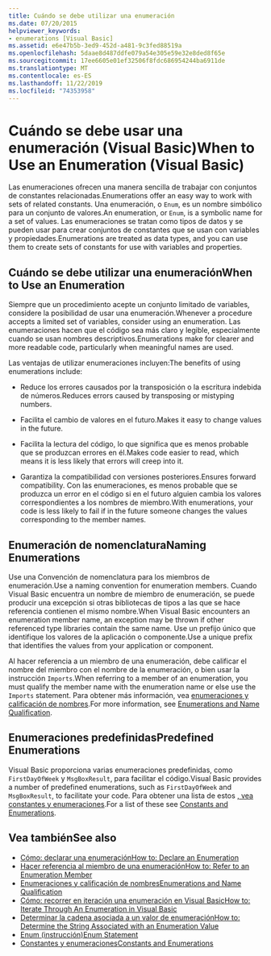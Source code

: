 ```yaml
---
title: Cuándo se debe utilizar una enumeración
ms.date: 07/20/2015
helpviewer_keywords:
- enumerations [Visual Basic]
ms.assetid: e6e47b5b-3ed9-452d-a481-9c3fed88519a
ms.openlocfilehash: 5daae8d487ddfe079a54e305e59e32e8ded8f65e
ms.sourcegitcommit: 17ee6605e01ef32506f8fdc686954244ba6911de
ms.translationtype: MT
ms.contentlocale: es-ES
ms.lasthandoff: 11/22/2019
ms.locfileid: "74353958"
---
```

# <a name="when-to-use-an-enumeration-visual-basic"></a><span data-ttu-id="93b34-102">Cuándo se debe usar una enumeración (Visual Basic)</span><span class="sxs-lookup"><span data-stu-id="93b34-102">When to Use an Enumeration (Visual Basic)</span></span>
<span data-ttu-id="93b34-103">Las enumeraciones ofrecen una manera sencilla de trabajar con conjuntos de constantes relacionadas.</span><span class="sxs-lookup"><span data-stu-id="93b34-103">Enumerations offer an easy way to work with sets of related constants.</span></span> <span data-ttu-id="93b34-104">Una enumeración, o `Enum`, es un nombre simbólico para un conjunto de valores.</span><span class="sxs-lookup"><span data-stu-id="93b34-104">An enumeration, or `Enum`, is a symbolic name for a set of values.</span></span> <span data-ttu-id="93b34-105">Las enumeraciones se tratan como tipos de datos y se pueden usar para crear conjuntos de constantes que se usan con variables y propiedades.</span><span class="sxs-lookup"><span data-stu-id="93b34-105">Enumerations are treated as data types, and you can use them to create sets of constants for use with variables and properties.</span></span>  
  
## <a name="when-to-use-an-enumeration"></a><span data-ttu-id="93b34-106">Cuándo se debe utilizar una enumeración</span><span class="sxs-lookup"><span data-stu-id="93b34-106">When to Use an Enumeration</span></span>  
 <span data-ttu-id="93b34-107">Siempre que un procedimiento acepte un conjunto limitado de variables, considere la posibilidad de usar una enumeración.</span><span class="sxs-lookup"><span data-stu-id="93b34-107">Whenever a procedure accepts a limited set of variables, consider using an enumeration.</span></span> <span data-ttu-id="93b34-108">Las enumeraciones hacen que el código sea más claro y legible, especialmente cuando se usan nombres descriptivos.</span><span class="sxs-lookup"><span data-stu-id="93b34-108">Enumerations make for clearer and more readable code, particularly when meaningful names are used.</span></span>  
  
 <span data-ttu-id="93b34-109">Las ventajas de utilizar enumeraciones incluyen:</span><span class="sxs-lookup"><span data-stu-id="93b34-109">The benefits of using enumerations include:</span></span>  
  
- <span data-ttu-id="93b34-110">Reduce los errores causados por la transposición o la escritura indebida de números.</span><span class="sxs-lookup"><span data-stu-id="93b34-110">Reduces errors caused by transposing or mistyping numbers.</span></span>  
  
- <span data-ttu-id="93b34-111">Facilita el cambio de valores en el futuro.</span><span class="sxs-lookup"><span data-stu-id="93b34-111">Makes it easy to change values in the future.</span></span>  
  
- <span data-ttu-id="93b34-112">Facilita la lectura del código, lo que significa que es menos probable que se produzcan errores en él.</span><span class="sxs-lookup"><span data-stu-id="93b34-112">Makes code easier to read, which means it is less likely that errors will creep into it.</span></span>  
  
- <span data-ttu-id="93b34-113">Garantiza la compatibilidad con versiones posteriores.</span><span class="sxs-lookup"><span data-stu-id="93b34-113">Ensures forward compatibility.</span></span> <span data-ttu-id="93b34-114">Con las enumeraciones, es menos probable que se produzca un error en el código si en el futuro alguien cambia los valores correspondientes a los nombres de miembro.</span><span class="sxs-lookup"><span data-stu-id="93b34-114">With enumerations, your code is less likely to fail if in the future someone changes the values corresponding to the member names.</span></span>  
  
## <a name="naming-enumerations"></a><span data-ttu-id="93b34-115">Enumeración de nomenclatura</span><span class="sxs-lookup"><span data-stu-id="93b34-115">Naming Enumerations</span></span>  
 <span data-ttu-id="93b34-116">Use una Convención de nomenclatura para los miembros de enumeración.</span><span class="sxs-lookup"><span data-stu-id="93b34-116">Use a naming convention for enumeration members.</span></span> <span data-ttu-id="93b34-117">Cuando Visual Basic encuentra un nombre de miembro de enumeración, se puede producir una excepción si otras bibliotecas de tipos a las que se hace referencia contienen el mismo nombre.</span><span class="sxs-lookup"><span data-stu-id="93b34-117">When Visual Basic encounters an enumeration member name, an exception may be thrown if other referenced type libraries contain the same name.</span></span> <span data-ttu-id="93b34-118">Use un prefijo único que identifique los valores de la aplicación o componente.</span><span class="sxs-lookup"><span data-stu-id="93b34-118">Use a unique prefix that identifies the values from your application or component.</span></span>  
  
 <span data-ttu-id="93b34-119">Al hacer referencia a un miembro de una enumeración, debe calificar el nombre del miembro con el nombre de la enumeración, o bien usar la instrucción `Imports`.</span><span class="sxs-lookup"><span data-stu-id="93b34-119">When referring to a member of an enumeration, you must qualify the member name with the enumeration name or else use the `Imports` statement.</span></span> <span data-ttu-id="93b34-120">Para obtener más información, vea [enumeraciones y calificación de nombres](../../../../visual-basic/programming-guide/language-features/constants-enums/enumerations-and-name-qualification.md).</span><span class="sxs-lookup"><span data-stu-id="93b34-120">For more information, see [Enumerations and Name Qualification](../../../../visual-basic/programming-guide/language-features/constants-enums/enumerations-and-name-qualification.md).</span></span>  
  
## <a name="predefined-enumerations"></a><span data-ttu-id="93b34-121">Enumeraciones predefinidas</span><span class="sxs-lookup"><span data-stu-id="93b34-121">Predefined Enumerations</span></span>  
 <span data-ttu-id="93b34-122">Visual Basic proporciona varias enumeraciones predefinidas, como `FirstDayOfWeek` y `MsgBoxResult`, para facilitar el código.</span><span class="sxs-lookup"><span data-stu-id="93b34-122">Visual Basic provides a number of predefined enumerations, such as `FirstDayOfWeek` and `MsgBoxResult`, to facilitate your code.</span></span> <span data-ttu-id="93b34-123">Para obtener una lista de estos [, vea constantes y enumeraciones](../../../../visual-basic/language-reference/constants-and-enumerations.md).</span><span class="sxs-lookup"><span data-stu-id="93b34-123">For a list of these see [Constants and Enumerations](../../../../visual-basic/language-reference/constants-and-enumerations.md).</span></span>  
  
## <a name="see-also"></a><span data-ttu-id="93b34-124">Vea también</span><span class="sxs-lookup"><span data-stu-id="93b34-124">See also</span></span>

- [<span data-ttu-id="93b34-125">Cómo: declarar una enumeración</span><span class="sxs-lookup"><span data-stu-id="93b34-125">How to: Declare an Enumeration</span></span>](../../../../visual-basic/programming-guide/language-features/constants-enums/how-to-declare-enumerations.md)
- [<span data-ttu-id="93b34-126">Hacer referencia al miembro de una enumeración</span><span class="sxs-lookup"><span data-stu-id="93b34-126">How to: Refer to an Enumeration Member</span></span>](../../../../visual-basic/programming-guide/language-features/constants-enums/how-to-refer-to-an-enumeration-member.md)
- [<span data-ttu-id="93b34-127">Enumeraciones y calificación de nombres</span><span class="sxs-lookup"><span data-stu-id="93b34-127">Enumerations and Name Qualification</span></span>](../../../../visual-basic/programming-guide/language-features/constants-enums/enumerations-and-name-qualification.md)
- [<span data-ttu-id="93b34-128">Cómo: recorrer en iteración una enumeración en Visual Basic</span><span class="sxs-lookup"><span data-stu-id="93b34-128">How to: Iterate Through An Enumeration in Visual Basic</span></span>](../../../../visual-basic/programming-guide/language-features/constants-enums/how-to-iterate-through-an-enumeration.md)
- [<span data-ttu-id="93b34-129">Determinar la cadena asociada a un valor de enumeración</span><span class="sxs-lookup"><span data-stu-id="93b34-129">How to: Determine the String Associated with an Enumeration Value</span></span>](../../../../visual-basic/programming-guide/language-features/constants-enums/how-to-determine-the-string-associated-with-an-enumeration-value.md)
- [<span data-ttu-id="93b34-130">Enum (instrucción)</span><span class="sxs-lookup"><span data-stu-id="93b34-130">Enum Statement</span></span>](../../../../visual-basic/language-reference/statements/enum-statement.md)
- [<span data-ttu-id="93b34-131">Constantes y enumeraciones</span><span class="sxs-lookup"><span data-stu-id="93b34-131">Constants and Enumerations</span></span>](../../../../visual-basic/language-reference/constants-and-enumerations.md)
